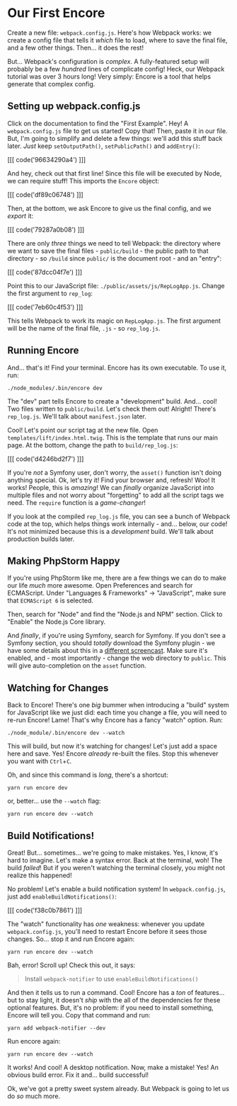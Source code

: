 # Our First Encore

Create a new file: `webpack.config.js`. Here's how Webpack works: we create a config
file that tells it *which* file to load, where to save the final file, and a few
other things. Then... it does the rest!

But... Webpack's configuration is *complex*. A fully-featured setup will probably
be a few *hundred* lines of complicate config! Heck, our Webpack tutorial was over
3 hours long! Very simply: Encore is a tool that helps generate that complex
config.

## Setting up webpack.config.js

Click on the documentation to find the "First Example". Hey! A `webpack.config.js`
file to get us started! Copy that! Then, paste it in our file. But, I'm going to
simplify and delete a few things: we'll add this stuff back later. *Just* keep
`setOutputPath()`, `setPublicPath()` and `addEntry()`:

[[[ code('96634290a4') ]]]

And hey, check out that first line! Since this file will be executed by Node, we can
require stuff! This imports the `Encore` object:

[[[ code('df89c06748') ]]]

Then, at the bottom, we ask Encore to give us the final config, and we *export* it:

[[[ code('79287a0b08') ]]]

There are only *three* things we need to tell Webpack: the directory where we want
to save the final files - `public/build` - the public path to that directory - so
`/build` since `public/` is the document root - and an "entry":

[[[ code('87dcc04f7e') ]]]

Point this to our JavaScript file: `./public/assets/js/RepLogApp.js`. Change the first
argument to `rep_log`:

[[[ code('7eb60c4f53') ]]]

This tells Webpack to work its magic on `RepLogApp.js`. The first argument will be
the name of the final file, `.js` - so `rep_log.js`.

## Running Encore

And... that's it! Find your terminal. Encore has its own executable. To use it, run:

```terminal
./node_modules/.bin/encore dev
```

The "dev" part tells Encore to create a "development" build. And... cool! Two files
written to `public/build`. Let's check them out! Alright! There's `rep_log.js`. We'll
talk about `manifest.json` later.

Cool! Let's point our script tag at the new file. Open `templates/lift/index.html.twig`.
This is the template that runs our main page. At the bottom, change the path to
`build/rep_log.js`:

[[[ code('d4246bd2f7') ]]]

If you're *not* a Symfony user, don't worry, the `asset()` function isn't doing anything
special. Ok, let's try it! Find your browser and, refresh! Woo! It works! People, this
is *amazing*! We can *finally* organize JavaScript into multiple files and not worry
about "forgetting" to add all the script tags we need. The `require` function is
a *game-changer*!

If you look at the compiled `rep_log.js` file, you can see a bunch of Webpack code
at the top, which helps things work internally  - and... below, our code! It's not
minimized because this is a *development* build. We'll talk about production builds
later.

## Making PhpStorm Happy

If you're using PhpStorm like me, there are a few things we can do to make our life
*much* more awesome. Open Preferences and search for ECMAScript. Under
"Languages & Frameworks" -> "JavaScript", make sure that `ECMAScript 6` is selected.

Then, search for "Node" and find the "Node.js and NPM" section. Click to "Enable"
the Node.js Core library.

And *finally*, if you're using Symfony, search for Symfony. If you don't see a
Symfony section, you should *totally* download the Symfony plugin - we have some
details about this in a [different screencast][micro_app_phpstorm]. Make sure it's
enabled, and - most importantly - change the web directory to `public`. This will
give auto-completion on the `asset` function.

## Watching for Changes

Back to Encore! There's one *big* bummer when introducing a "build" system for
JavaScript like we just did: each time you change a file, you will need to re-run
Encore! Lame! That's why Encore has a fancy "watch" option. Run:

```terminal
./node_module/.bin/encore dev --watch
```

This will build, but now it's watching for changes! Let's just add a space here
and save. Yes! Encore *already* re-built the files. Stop this whenever you want
with `Ctrl`+`C`.

Oh, and since this command is *long*, there's a shortcut:

```terminal
yarn run encore dev
```

or, better... use the `--watch` flag:


```terminal-silent
yarn run encore dev --watch
```

## Build Notifications!

Great! But... sometimes... we're going to make mistakes. Yes, I know, it's hard
to imagine. Let's make a syntax error. Back at the terminal, woh! The build *failed*!
But if you weren't watching the terminal closely, you might not realize this happened!

No problem! Let's enable a build notification system! In `webpack.config.js`,
just add `enableBuildNotifications()`:

[[[ code('f38c0b7861') ]]]

The "watch" functionality has *one* weakness: whenever you update `webpack.config.js`,
you'll need to restart Encore before it sees those changes. So... stop it and run
Encore again:

```terminal-silent
yarn run encore dev --watch
```

Bah, error! Scroll up! Check this out, it says:

> Install `webpack-notifier` to use `enableBuildNotifications()`

And then it tells us to run a command. Cool! Encore has a *ton* of features... but
to stay light, it doesn't *ship* with the all of the dependencies for these optional
features. But, it's no problem: if you need to install something, Encore will tell
you. Copy that command and run:

```terminal
yarn add webpack-notifier --dev
```

Run encore again:

```terminal-silent
yarn run encore dev --watch
```

It works! And cool! A desktop notification. Now, make a mistake! Yes! An obvious
build error. Fix it and... build successful!

Ok, we've got a pretty sweet system already. But Webpack is going to let us do
*so* much more.


[micro_app_phpstorm]: https://knpuniversity.com/screencast/symfony/micro-app-phpstorm
